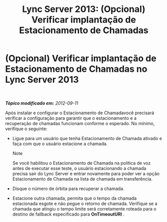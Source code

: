 ﻿---
title: 'Lync Server 2013: (Opcional) Verificar implantação de Estacionamento de Chamadas'
TOCTitle: (Opcional) Verificar implantação de Estacionamento de Chamadas
ms:assetid: fcfe0962-1a9c-4cbd-847c-fed40e3b1480
ms:mtpsurl: https://technet.microsoft.com/pt-br/library/Gg413076(v=OCS.15)
ms:contentKeyID: 49308705
ms.date: 05/19/2016
mtps_version: v=OCS.15
ms.translationtype: HT
---

# (Opcional) Verificar implantação de Estacionamento de Chamadas no Lync Server 2013

 

_**Tópico modificado em:** 2012-09-11_

Após instalar e configurar o Estacionamento de Chamadavocê precisará verificar a configuração para garantir que o estacionamento e a recuperação de chamadas funcionam conforme o esperado. No mínimo, verifique o seguinte:

  - Ligue para um usuário que tenha Estacionamento de Chamada ativado e faça com que o usuário estacione a chamada.
    
    > [!NOTE]  
    > Se você habilitou o Estacionamento de Chamada na política de voz antes de executar esse teste, o usuário estacionando a chamada precisa sair do Lync Server e entrar novamente para poder ver a opção Estacionamento de Chamada na lista de chamada em transferência.

  - Disque o número de órbita para recuperar a chamada.

  - Estacione outra chamada, permita que o tempo da chamada estacionada esgote e não pegue o retorno de chamada. Verifique se a chamada que atingiu o tempo limite será corretamente roteada para o destino de fallback especificado para **OnTimeoutURI** .

